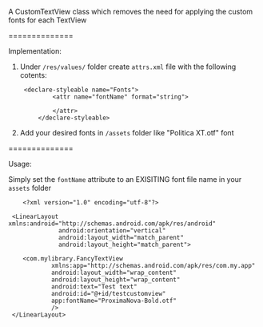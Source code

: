 A CustomTextView class which removes the need for applying the custom fonts for each TextView

==============

Implementation:

1. Under `/res/values/` folder create `attrs.xml` file with the following cotents:

		<declare-styleable name="Fonts">
                <attr name="fontName" format="string">

                </attr>
            </declare-styleable>

2. Add your desired fonts in `/assets` folder like "Politica XT.otf" font

==============

Usage:

Simply set the `fontName` attribute to an EXISITING font file name in your `assets` folder


```
	<?xml version="1.0" encoding="utf-8"?>

 <LinearLayout xmlns:android="http://schemas.android.com/apk/res/android"
              android:orientation="vertical"
              android:layout_width="match_parent"
              android:layout_height="match_parent">

    <com.mylibrary.FancyTextView
            xmlns:app="http://schemas.android.com/apk/res/com.my.app"
            android:layout_width="wrap_content"
            android:layout_height="wrap_content"
            android:text="Test text"
            android:id="@+id/testcustomview"
            app:fontName="ProximaNova-Bold.otf"
            />
 </LinearLayout>
 ```